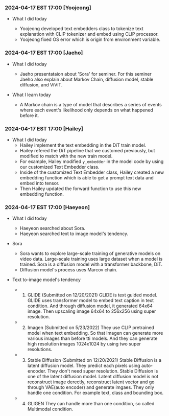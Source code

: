 
### 2024-04-17 EST 17:00 [Yoojeong]
- What I did today

    * Yoojeong developed text embedders class to tokenize text explanation with CLIP tokenizer and embed using CLIP processor.
    * Yoojeong fixed OS error which is origin from environment variable.
    

### 2024-04-17 EST 17:00 [Jaeho]

- What I did today
    * Jaeho presentataion about 'Sora' for seminer. For this seminer Jaeho also explain about Markov Chain, diffusion model, stable diffusion, and ViViT.

- What I learn today
    * A Markov chain is a type of model that describes a series of events where each event's likelihood only depends on what happened before it.
    
### 2024-04-17 EST 17:00 [Hailey] 

- What I did today
  * Hailey implement the text embedding in the DiT train model.
  * Hailey refered the DiT pipeline that we customed previously, but modified to match with the new train model.
  * For example, Hailey modified ```y_embedder``` in the model code by using our customized Text Embedder class. 
  * Inside of the customized Text Embedder class, Hailey created a new embedding function which is able to get a prompt text data and embed into tensor. 
  * Then Hailey updated the forward function to use this new embedding function. 

### 2024-04-17 EST 17:00 [Haeyeon]
- What I did today
    * Haeyeon searched about Sora. 
    * Haeyeon searched text to image model's tendency.

- Sora
    * Sora wants to explore large-scale training of generative models on video data. Large-scale training uses large dataset when a model is trained. Sora is a diffusion model with a transformer backbone, DiT. 
    * Diffusion model's process uses Marcov chain.  

- Text to-image model's tendency
    *  1) GLIDE (Submitted on 12/20/2021)
    GLIDE is text guided model. GLIDE uses transformer model to embed text caption in text condition. And through diffusion model, it generated 64x64 image. Then upscaling image 64x64 to 256x256 using super resolution. 

    *  2) Imagen (Submitted on 5/23/2022)
    They use CLIP pretrained model when text embedding. So that Imagen can generate more various images than before tti models.
    And they can generate high resolution images 1024x1024 by using two super resolutions.

    *  3) Stable Diffusion (Submitted on 12/20/2021)
    Stable Diffusion is a latent diffusion model. They predict each pixels using auto-encoder. 
    They don't need super resolution. 
    Stable Diffusion is one of the latent diffusion model. Latent diffusion model is not reconstruct image derectly, reconstruct latent vector and go through VAE(auto encoder) and generate imgaes.
    They only handle one condition. For example text, class and bounding box. 

    *  4) GLIGEN 
    They can handle more than one condition, so called Multimodal condition.

